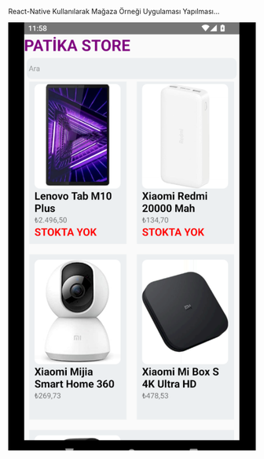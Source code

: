 React-Native Kullanılarak Mağaza Örneği Uygulaması Yapılması...

<img src="https://github.com/dilaratgcr/PatikaStore/blob/master/Ekran%20g%C3%B6r%C3%BCnt%C3%BCs%C3%BC%202023-07-10%20145820.png">
